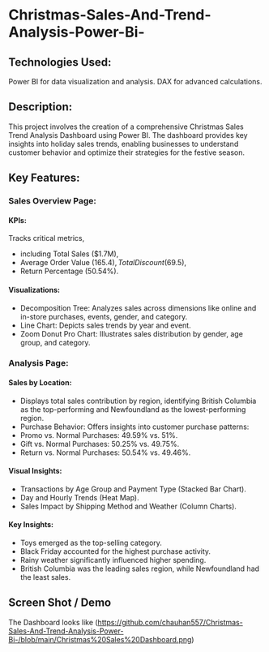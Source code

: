 # Christmas-Sales-And-Trend-Analysis-Power-Bi-
## Technologies Used:
Power BI for data visualization and analysis.
DAX for advanced calculations.

## Description:
This project involves the creation of a comprehensive Christmas Sales Trend Analysis Dashboard using Power BI. The dashboard provides key insights into holiday sales trends, enabling businesses to understand customer behavior and optimize their strategies for the festive season.

## Key Features:

### Sales Overview Page:

#### KPIs: 
Tracks critical metrics, 
* including Total Sales ($1.7M),
* Average Order Value ($165.4), Total Discount ($69.5),
* Return Percentage (50.54%).
  
#### Visualizations:
* Decomposition Tree: Analyzes sales across dimensions like online and in-store purchases, events, gender, and category.
* Line Chart: Depicts sales trends by year and event.
* Zoom Donut Pro Chart: Illustrates sales distribution by gender, age group, and category.
  
### Analysis Page:

#### Sales by Location: 
* Displays total sales contribution by region, identifying British Columbia as the top-performing and Newfoundland as the 
  lowest-performing region.
* Purchase Behavior: Offers insights into customer purchase patterns:
* Promo vs. Normal Purchases: 49.59% vs. 51%.
* Gift vs. Normal Purchases: 50.25% vs. 49.75%.
* Return vs. Normal Purchases: 50.54% vs. 49.46%.

#### Visual Insights:
* Transactions by Age Group and Payment Type (Stacked Bar Chart).
* Day and Hourly Trends (Heat Map).
* Sales Impact by Shipping Method and Weather (Column Charts).

#### Key Insights:
* Toys emerged as the top-selling category.
* Black Friday accounted for the highest purchase activity.
* Rainy weather significantly influenced higher spending.
* British Columbia was the leading sales region, while Newfoundland had the least sales.

## Screen Shot / Demo
The Dashboard looks like (https://github.com/chauhan557/Christmas-Sales-And-Trend-Analysis-Power-Bi-/blob/main/Christmas%20Sales%20Dashboard.png)
